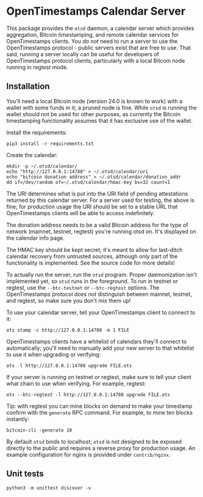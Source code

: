 # OpenTimestamps Calendar Server

This package provides the `otsd` daemon, a calendar server which provides
aggregation, Bitcoin timestamping, and remote calendar services for
OpenTimestamps clients. You *do not* need to run a server to use the
OpenTimestamps protocol - public servers exist that are free to use. That said,
running a server locally can be useful for developers of OpenTimestamps
protocol clients, particularly with a local Bitcoin node running in regtest
mode.


## Installation

You'll need a local Bitcoin node (version 24.0 is known to work) with a wallet
with some funds in it; a pruned node is fine. While `otsd` is running the
wallet should not be used for other purposes, as currently the Bitcoin
timestamping functionality assumes that it has exclusive use of the wallet.

Install the requirements:

```
pip3 install -r requirements.txt
```

Create the calendar:
```
mkdir -p ~/.otsd/calendar/
echo "http://127.0.0.1:14788" > ~/.otsd/calendar/uri
echo "bitcoin donation address" > ~/.otsd/calendar/donation_addr
dd if=/dev/random of=~/.otsd/calendar/hmac-key bs=32 count=1
```

The URI determines what is put into the URI field of pending attestations
returned by this calendar server. For a server used for testing, the above is
fine; for production usage the URI should be set to a stable URL that
OpenTimestamps clients will be able to access indefinitely.

The donation address needs to be a valid Bitcoin address for the type of
network (mainnet, testnet, regtest) you're running otsd on. It's displayed on
the calendar info page.

The HMAC key should be kept secret; it's meant to allow for last-ditch calendar
recovery from untrusted sources, although only part of the functionality is
implemented. See the source code for more details!

To actually run the server, run the `otsd` program. Proper daemonization isn't
implemented yet, so `otsd` runs in the foreground. To run in testnet or
regtest, use the `--btc-testnet` or `--btc-regtest` options. The OpenTimestamps
protocol does *not* distinguish between mainnet, testnet, and regtest, so make
sure you don't mix them up!

To use your calendar server, tell your OpenTimestamps client to connect to it:
```
ots stamp -c http://127.0.0.1:14788 -m 1 FILE
```

OpenTimestamps clients have a whitelist of calendars they'll connect to
automatically; you'll need to manually add your new server to that whitelist to
use it when upgrading or verifying:

```
ots -l http://127.0.0.1:14788 upgrade FILE.ots
```

If your server is running on testnet or regtest, make sure to tell your client
what chain to use when verifying. For example, regtest:
```
ots --btc-regtest -l http://127.0.0.1:14788 upgrade FILE.ots
```

Tip: with regtest you can mine blocks on demand to make your timestamp confirm
with the `generate` RPC command. For example, to mine ten blocks instantly:

```
bitcoin-cli -generate 10
```

By default `otsd` binds to localhost; `otsd` is not designed to be exposed
directly to the public and requires a reverse proxy for production usage. An
example configuration for nginx is provided under `contrib/nginx`.

## Unit tests

```
python3 -m unittest discover -v
```
